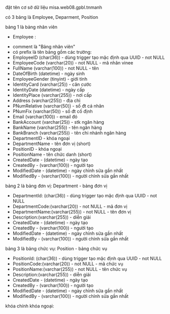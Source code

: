 đặt tên cơ sở dữ liệu misa.web08.gpbl.tnmanh

có 3 bảng là Employee, Deparment, Position

bảng 1 là bảng nhân viên

- Employee :

* comment là "Bảng nhân viên"
* có prefix là tên bảng
  gồm các trường:
* EmployeeID (char(36)) - dùng trigger tạo mặc định qua UUID - not NULL
* EmployeeCode (varchar(20)) - not NULL - mã nhân vinee
* FullName (varchar(100)) - not NULL - tên
* DateOfBirth (datetime) - ngày sinh
* EmployeeGender (tinyint) - giới tính
* IdentityCard (varchar(25)) - căn cước
* IdentityDate (datetime) - ngày cấp
* IdentityPlace (varchar(255)) - nơi cấp
* Address (varchar(255)) - địa chỉ
* PNumRelative (varchar(50)) - số đt cá nhân
* PNumFix (varchar(50)) - số đt cố định
* Email (varchar(100)) - email đó
* BankAccount (varchar(25)) - stk ngân hàng
* BankName (varchar(255)) - tên ngân hàng
* BankBranch (varchar(255)) - tên chi nhánh ngân hàng
* DepartmentID - khóa ngoại
* DepartmentName - tên đơn vị (short)
* PositionID - khóa ngoại
* PositionName - tên chức danh (short)
* CreatedDate - (datetime) - ngày tạo
* CreatedBy - (varchar(100)) - người tạo
* ModifiedDate - (datetime) - ngày chỉnh sửa gần nhất
* ModifiedBy - (varchar(100)) - người chỉnh sửa gần nhất

bảng 2 là bảng đơn vị:
Department - bảng đơn vị

- DepartmentId: (char(36)) - dùng trigger tạo mặc định qua UUID - not NULL
- DepartmentCode:(varchar(20)) - not NULL - mã đơn vị
- DepartmentName:(varchar(255)) - not NULL - tên đơn vị
- Description:(varchar(255)) - diễn giải
- CreatedDate - (datetime) - ngày tạo
- CreatedBy - (varchar(100)) - người tạo
- ModifiedDate - (datetime) - ngày chỉnh sửa gần nhất
- ModifiedBy - (varchar(100)) - người chỉnh sửa gần nhất

bảng 3 là bảng chức vụ:
Position - bảng chức vụ

- PositionId: (char(36)) - dùng trigger tạo mặc định qua UUID - not NULL
- PositionCode:(varchar(20)) - not NULL - mã chức vụ
- PositionName:(varchar(255)) - not NULL - tên chức vụ
- Description:(varchar(255)) - diễn giải
- CreatedDate - (datetime) - ngày tạo
- CreatedBy - (varchar(100)) - người tạo
- ModifiedDate - (datetime) - ngày chỉnh sửa gần nhất
- ModifiedBy - (varchar(100)) - người chỉnh sửa gần nhất

khóa chính khóa ngoại:

